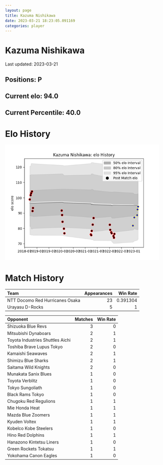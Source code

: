 ```yaml
---  
layout: page  
title: Kazuma Nishikawa  
date: 2023-03-21 18:23:05.091169  
categories: player  
---
```

# Kazuma Nishikawa


Last updated: 2023-03-21
## Positions: P

## Current elo: 94.0

## Current Percentile: 40.0

# Elo History


![elo history](history_KazumaNishikawa.png)
# Match History


| Team                            |   Appearances |   Win Rate |
|:--------------------------------|--------------:|-----------:|
| NTT Docomo Red Hurricanes Osaka |            23 |   0.391304 |
| Urayasu D-Rocks                 |             5 |   1        |

| Opponent                         |   Matches |   Win Rate |
|:---------------------------------|----------:|-----------:|
| Shizuoka Blue Revs               |         3 |          0 |
| Mitsubishi Dynaboars             |         2 |          1 |
| Toyota Industries Shuttles Aichi |         2 |          1 |
| Toshiba Brave Lupus Tokyo        |         2 |          0 |
| Kamaishi Seawaves                |         2 |          1 |
| Shimizu Blue Sharks              |         2 |          1 |
| Saitama Wild Knights             |         2 |          0 |
| Munakata Sanix Blues             |         1 |          0 |
| Toyota Verblitz                  |         1 |          0 |
| Tokyo Sungoliath                 |         1 |          0 |
| Black Rams Tokyo                 |         1 |          0 |
| Chugoku Red Regulions            |         1 |          1 |
| Mie Honda Heat                   |         1 |          1 |
| Mazda Blue Zoomers               |         1 |          1 |
| Kyuden Voltex                    |         1 |          1 |
| Kobelco Kobe Steelers            |         1 |          0 |
| Hino Red Dolphins                |         1 |          1 |
| Hanazono Kintetsu Liners         |         1 |          0 |
| Green Rockets Tokatsu            |         1 |          1 |
| Yokohama Canon Eagles            |         1 |          0 |